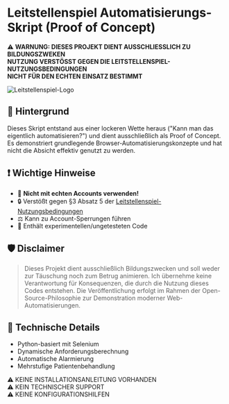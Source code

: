 # Leitstellenspiel Automatisierungs-Skript (Proof of Concept)

⚠️ **WARNUNG: DIESES PROJEKT DIENT AUSSCHLIESSLICH ZU BILDUNGSZWEKEN**  
**NUTZUNG VERSTÖSST GEGEN DIE LEITSTELLENSPIEL-NUTZUNGSBEDINGUNGEN**  
**NICHT FÜR DEN ECHTEN EINSATZ BESTIMMT**

![Leitstellenspiel-Logo](https://www.leitstellenspiel.de/images/lss_logo.png)

## 📜 Hintergrund
Dieses Skript entstand aus einer lockeren Wette heraus ("Kann man das eigentlich automatisieren?") und dient ausschließlich als Proof of Concept. Es demonstriert grundlegende Browser-Automatisierungskonzepte und hat nicht die Absicht effektiv genutzt zu werden.

## ❗️ Wichtige Hinweise
- 🚫 **Nicht mit echten Accounts verwenden!**
- 🔒 Verstößt gegen §3 Absatz 5 der [Leitstellenspiel-Nutzungsbedingungen](https://www.leitstellenspiel.de/agb)
- ⚖️ Kann zu Account-Sperrungen führen
- 🧪 Enthält experimentellen/ungetesteten Code

## 🛡️ Disclaimer
> Dieses Projekt dient ausschließlich Bildungszwecken und soll weder zur Täuschung noch zum Betrug animieren. Ich übernehme keine Verantwortung für Konsequenzen, die durch die Nutzung dieses Codes entstehen. Die Veröffentlichung erfolgt im Rahmen der Open-Source-Philosophie zur Demonstration moderner Web-Automatisierungen.

## 🧰 Technische Details
- Python-basiert mit Selenium
- Dynamische Anforderungsberechnung
- Automatische Alarmierung
- Mehrstufige Patientenbehandlung

⚠️ KEINE INSTALLATIONSANLEITUNG VORHANDEN  
⚠️ KEIN TECHNISCHER SUPPORT  
⚠️ KEINE KONFIGURATIONSHILFEN